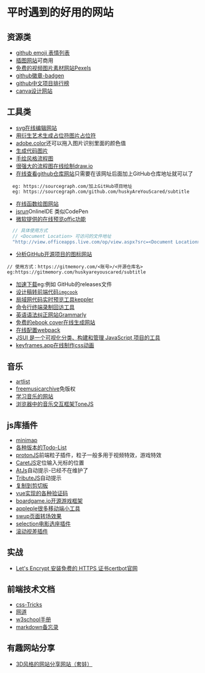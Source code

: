 # 平时遇到的好用的网站

## 资源类
* [github emoji 表情列表](https://www.cnblogs.com/takeurhand/p/6940135.html)
* [插图网站](https://undraw.co/illustrations)可商用
* [免费的视频图片素材网站Pexels](https://www.pexels.com/zh-cn/)
* [github徽章-badgen](https://badgen.net/)
* [github中文项目排行榜](https://github.com/kon9chunkit/GitHub-Chinese-Top-Charts)
* [canva设计网站](https://www.canva.com/join/heads-locate-foam)

## 工具类
* [svg在线编辑网站](https://www.zhangxinxu.com/sp/svg/)
* [用衍生艺术生成占位符图片占位符](https://generative-placeholders.glitch.me/)
* [adobe.color](https://color.adobe.com/zh/create/color-wheel/)还可以拖入图片识别里面的颜色值
* [生成代码图片](https://carbon.now.sh/)
* [手绘风格流程图](https://excalidraw.com)
* [很强大的流程图在线绘制draw.io](https://www.draw.io/)
* [在线查看github仓库网站](https://sourcegraph.com)只需要在该网址后面加上GitHub仓库地址就可以了
```
  eg: https://sourcegraph.com/加上GitHub项目地址
  eg: https://sourcegraph.com/github.com/huskyAreYouScared/subtitle
```
* [在线函数绘图网站](https://helloacm.com/tools/math-plot-graph/)
* [jsrun](http://jsrun.net/new)OnlineIDE 类似CodePen
* [微软提供的在线预览offic功能](https://www.microsoft.com/en-us/microsoft-365/blog/2013/04/10/office-web-viewer-view-office-documents-in-a-browser/?eu=true)
```js
  // 具体使用方式
  // <Document Location> 可访问的文件地址
  "http://view.officeapps.live.com/op/view.aspx?src=<Document Location>"
``` 
* [分析GitHub开源项目的图标网站](https://gitmemory.com/) 
```
// 使用方式：https://gitmemory.com/<账号>/<开源仓库名>
eg:https://gitmemory.com/huskyareyouscared/subtitle
```
* [加速下载](https://d.serctl.com/)eg:例如 GitHub的releases文件
* [设计稿转前端代码`imgcook`](https://www.imgcook.com/)
* [局域网代码实时预览工具keppler](https://brunosimon.github.io/keppler/)
* [命令行终端录制回访工具](https://github.com/JavaCS3/xterm-player)
* [英语语法纠正网站Grammarly](https://app.grammarly.com/)
* [免费的ebook cover在线生成网站](https://diybookcovers.com/3Dmockups/)
* [在线配置webpack](https://createapp.dev/)
* [JSUI 是一个可视化分类、构建和管理 JavaScript 项目的工具](https://github.com/kitze/JSUI)
* [keyframes.app在线制作css动画](https://keyframes.app/)

## 音乐
* [artlist](https://artlist.io)
* [freemusicarchive](https://freemusicarchive.org/)免版权
* [学习音乐的网站](https://learningmusic.ableton.com/zh/index.html)
* [浏览器中的音乐交互框架ToneJS](https://tonejs.github.io/)

## js库插件
* [minimap](https://github.com/lrsjng/pagemap)
* [各种版本的Todo-List](http://todomvc.com/)
* [protonJS](https://drawcall.github.io/Proton/)前端粒子插件，粒子一般多用于视频特效，游戏特效
* [CaretJS](http://ichord.github.io/Caret.js/)定位输入光标的位置
* [AtJs](https://github.com/ichord/At.js)自动提示-已经不在维护了
* [TributeJS](https://github.com/zurb/tribute)自动提示
* [复制到剪切板](https://clipboardjs.com/)
* [vue实现的各种验证码](前端复制插件)
* [boardgame.io开源游戏框架](https://boardgame.io/)
* [appleple很多移动端小工具](https://appleple.github.io/)
* [swup页面转场效果](https://github.com/swup/swup)
* [selection电影选座插件](https://github.com/Simonwep/selection)
* [滚动视差插件](https://scroll-out.github.io/)

## 实战
* [Let's Encrypt 安装免费的 HTTPS 证书](https://www.jitao.tech/blog/2020/01/sre-lets-encrypt/)[certbot官网](https://certbot.eff.org)

## 前端技术文档
* [css-Tricks](https://css-tricks.com/)
* [网道](https://wangdoc.com/)
* [w3school手册](https://www.w3schools.com/)
* [markdown备忘录](https://segmentfault.com/markdown)

## 有趣网站分享
* [3D风格的网站分享网站（套娃）](https://bruno-simon.com/)
